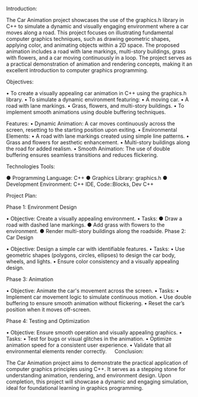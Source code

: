 Introduction:

The Car Animation project showcases the use of the graphics.h library in C++ to simulate a dynamic and visually engaging environment where a car moves along a road. This project focuses on illustrating fundamental computer graphics techniques, such as drawing geometric shapes, applying color, and animating objects within a 2D space.
The proposed animation includes a road with lane markings, multi-story buildings, grass with flowers, and a car moving continuously in a loop. The project serves as a practical demonstration of animation and rendering concepts, making it an excellent introduction to computer graphics programming.

Objectives:

•	To create a visually appealing car animation in C++ using the graphics.h library.
•	To simulate a dynamic environment featuring:
•	A moving car.
•	A road with lane markings.
•	Grass, flowers, and multi-story buildings.
•	To implement smooth animations using double buffering techniques.

Features:
•	Dynamic Animation: A car moves continuously across the screen, resetting to the starting position upon exiting.
•	Environmental Elements:
•	A road with lane markings created using simple line patterns.
•	Grass and flowers for aesthetic enhancement.
•	Multi-story buildings along the road for added realism.
•	Smooth Animation: The use of double buffering ensures seamless transitions and reduces flickering.

Technologies Tools:

●	Programming Language: C++
●	Graphics Library: graphics.h 
●	Development Environment: C++ IDE, Code::Blocks, Dev C++

Project Plan:

Phase 1: Environment Design 

• Objective: Create a visually appealing environment.
• Tasks:
●	Draw a road with dashed lane markings.
●	Add grass with flowers to the environment.
●	Render multi-story buildings along the roadside.
Phase 2: Car Design

•	Objective: Design a simple car with identifiable features.
•	Tasks:
•	Use geometric shapes (polygons, circles, ellipses) to design the car body, wheels, and lights.
•	Ensure color consistency and a visually appealing design.

Phase 3: Animation

•	Objective: Animate the car's movement across the screen.
•	Tasks:
•	Implement car movement logic to simulate continuous motion.
•	Use double buffering to ensure smooth animation without flickering.
•	Reset the car’s position when it moves off-screen.

Phase 4: Testing and Optimization

•	Objective: Ensure smooth operation and visually appealing graphics.
•	Tasks:
•	Test for bugs or visual glitches in the animation.
•	Optimize animation speed for a consistent user experience.
•	Validate that all environmental elements render correctly.
 
Conclusion:

The Car Animation project aims to demonstrate the practical application of computer graphics principles using C++. It serves as a stepping stone for understanding animation, rendering, and environment design. Upon completion, this project will showcase a dynamic and engaging simulation, ideal for foundational learning in graphics programming.
